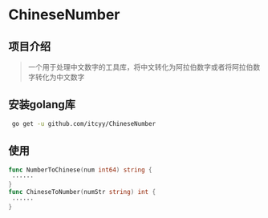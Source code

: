 # ChineseNumber
## 项目介绍
> 一个用于处理中文数字的工具库，将中文转化为阿拉伯数字或者将阿拉伯数字转化为中文数字


## 安装golang库
```bash
 go get -u github.com/itcyy/ChineseNumber
```

## 使用
```go
func NumberToChinese(num int64) string {
 ······
}
func ChineseToNumber(numStr string) int {
 ······
}


```